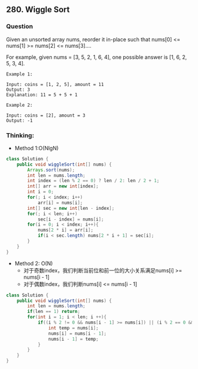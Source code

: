 ## 280. Wiggle Sort

### Question
Given an unsorted array nums, reorder it in-place such that nums[0] <= nums[1] >= nums[2] <= nums[3]....

For example, given nums = [3, 5, 2, 1, 6, 4], one possible answer is [1, 6, 2, 5, 3, 4].

```
Example 1:

Input: coins = [1, 2, 5], amount = 11
Output: 3
Explanation: 11 = 5 + 5 + 1

Example 2:

Input: coins = [2], amount = 3
Output: -1
```

### Thinking:
* Method 1:O(NlgN)

```Java
class Solution {
    public void wiggleSort(int[] nums) {
        Arrays.sort(nums);
        int len = nums.length;
        int index = (len % 2 == 0) ? len / 2: len / 2 + 1;
        int[] arr = new int[index];
        int i = 0;
        for(; i < index; i++)
            arr[i] = nums[i];
        int[] sec = new int[len - index];
        for(; i < len; i++)
            sec[i - index] = nums[i];
        for(i = 0; i < index; i++){
            nums[2 * i] = arr[i];
            if(i < sec.length) nums[2 * i + 1] = sec[i];
        }
    }
}
```

* Method 2: O(N)
	* 对于奇数index，我们判断当前位和前一位的大小关系满足nums[i] >= nums[i - 1]
	* 对于偶数index，我们判断nums[i] <= nums[i - 1]

```Java
class Solution {
    public void wiggleSort(int[] nums) {
        int len = nums.length;
        if(len == 1) return;
        for(int i = 1; i < len; i ++){
            if((i % 2 != 0 && nums[i - 1] >= nums[i]) || (i % 2 == 0 && nums[i - 1] <= nums[i])){
                int temp = nums[i];
                nums[i] = nums[i - 1];
                nums[i - 1] = temp;
            }
        }
    }
}
```